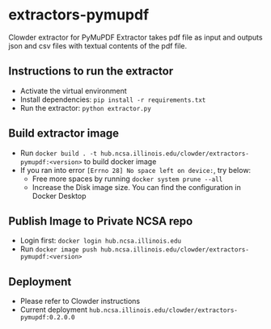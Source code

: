 # extractors-pymupdf
Clowder extractor for PyMuPDF
Extractor takes pdf file as input and outputs json and csv files with textual contents of the pdf file.

## Instructions to run the extractor
- Activate the virtual environment
- Install dependencies: `pip install -r requirements.txt`
- Run the extractor: `python extractor.py`

## Build extractor image

- Run `docker build . -t hub.ncsa.illinois.edu/clowder/extractors-pymupdf:<version>` to build docker image
- If you ran into error `[Errno 28] No space left on device:`, try below:
    - Free more spaces by running `docker system prune --all` 
    - Increase the Disk image size. You can find the configuration in Docker Desktop

## Publish Image to Private NCSA repo
- Login first: `docker login hub.ncsa.illinois.edu`
- Run `docker image push hub.ncsa.illinois.edu/clowder/extractors-pymupdf:<version>`

## Deployment
- Please refer to Clowder instructions
- Current deployment `hub.ncsa.illinois.edu/clowder/extractors-pymupdf:0.2.0.0`
